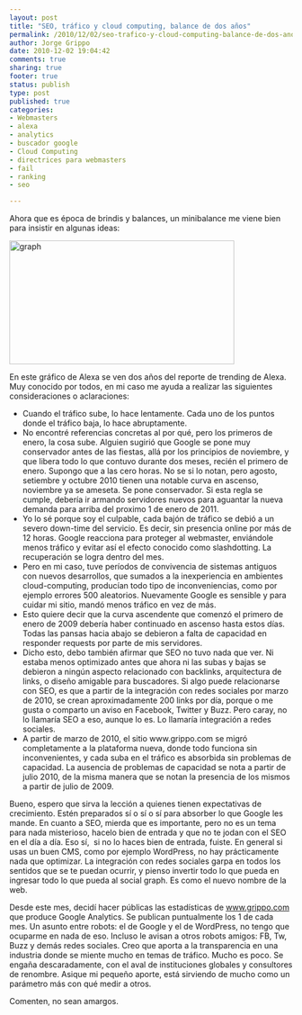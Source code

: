 ```yaml
--- 
layout: post
title: "SEO, tráfico y cloud computing, balance de dos años"
permalink: /2010/12/02/seo-trafico-y-cloud-computing-balance-de-dos-anos/index.html
author: Jorge Grippo
date: 2010-12-02 19:04:42
comments: true
sharing: true
footer: true
status: publish
type: post
published: true
categories: 
- Webmasters
- alexa
- analytics
- buscador google
- Cloud Computing
- directrices para webmasters
- fail
- ranking
- seo

---
```

<!-- 157 -->
Ahora que es época de brindis y balances, un minibalance me viene bien para insistir en algunas ideas:

<a title="graph by jorge_grippo, on Flickr" href="http://www.flickr.com/photos/grippo/5226884177/"><img src="http://farm6.static.flickr.com/5248/5226884177_5b74b3990a.jpg" alt="graph" width="400" height="220" /></a>

En este gráfico de Alexa se ven dos años del reporte de trending de Alexa. Muy conocido por todos, en mi caso me ayuda a realizar las siguientes consideraciones o aclaraciones:
<ul>
	<li>Cuando el tráfico sube, lo hace lentamente. Cada uno de los puntos donde el tráfico baja, lo hace abruptamente.</li>
	<li>No encontré referencias concretas al por qué, pero los primeros de enero, la cosa sube. Alguien sugirió que Google se pone muy conservador antes de las fiestas, allá por los principios de noviembre, y que libera todo lo que contuvo durante dos meses, recién el primero de enero. Supongo que a las cero horas. No se si lo notan, pero agosto, setiembre y octubre 2010 tienen una notable curva en ascenso, noviembre ya se ameseta. Se pone conservador. Si esta regla se cumple, debería ir armando servidores nuevos para aguantar la nueva demanda para arriba del proximo 1 de enero de 2011.</li>
	<li>Yo lo sé porque soy el culpable, cada bajón de tráfico se debió a un severo down-time del servicio. Es decir, sin presencia online por más de 12 horas. Google reacciona para proteger al webmaster, enviándole menos tráfico y evitar así el efecto conocido como slashdotting. La recuperación se logra dentro del mes.</li>
	<li>Pero en mi caso, tuve períodos de convivencia de sistemas antiguos con nuevos desarrollos, que sumados a la inexperiencia en ambientes cloud-computing, producían todo tipo de inconveniencias, como por ejemplo errores 500 aleatorios. Nuevamente Google es sensible y para cuidar mi sitio, mandó menos tráfico en vez de más.</li>
	<li>Esto quiere decir que la curva ascendente que comenzó el primero de enero de 2009 debería haber continuado en ascenso hasta estos días. Todas las pansas hacia abajo se debieron a falta de capacidad en responder requests por parte de mis servidores.</li>
	<li>Dicho esto, debo también afirmar que SEO no tuvo nada que ver. Ni estaba menos optimizado antes que ahora ni las subas y bajas se debieron a ningún aspecto relacionado con backlinks, arquitectura de links, o diseño amigable para buscadores. Si algo puede relacionarse con SEO, es que a partir de la integración con redes sociales por marzo de 2010, se crean aproximadamente 200 links por día, porque o me gusta o comparto un aviso en Facebook, Twitter y Buzz. Pero caray, no lo llamaría SEO a eso, aunque lo es. Lo llamaría integración a redes sociales.</li>
	<li>A partir de marzo de 2010, el sitio www.grippo.com se migró completamente a la plataforma nueva, donde todo funciona sin inconvenientes, y cada suba en el tráfico es absorbida sin problemas de capacidad. La ausencia de problemas de capacidad se nota a partir de julio 2010, de la misma manera que se notan la presencia de los mismos a partir de julio de 2009.</li>
</ul>
Bueno, espero que sirva la lección a quienes tienen expectativas de crecimiento. Estén preparados sí o sí o sí para absorber lo que Google les mande. En cuanto a SEO, mierda que es importante, pero no es un tema para nada misterioso, hacelo bien de entrada y que no te jodan con el SEO en el día a día. Eso sí,  si no lo haces bien de entrada, fuiste. En general si usas un buen CMS, como por ejemplo WordPress, no hay prácticamente nada que optimizar. La integración con redes sociales garpa en todos los sentidos que se te puedan ocurrir, y pienso invertir todo lo que pueda en ingresar todo lo que pueda al social graph. Es como el nuevo nombre de la web.

Desde este mes, decidí hacer públicas las estadísticas de www.grippo.com que produce Google Analytics. Se publican puntualmente los 1 de cada mes. Un asunto entre robots: el de Google y el de WordPress, no tengo que ocuparme en nada de eso. Incluso le avisan a otros robots amigos: FB, Tw, Buzz y demás redes sociales. Creo que aporta a la transparencia en una industria donde se miente mucho en temas de tráfico. Mucho es poco. Se engaña descaradamente, con el aval de instituciones globales y consultores de renombre. Asique mi pequeño aporte, está sirviendo de mucho como un parámetro más con qué medir a otros.

Comenten, no sean amargos.


